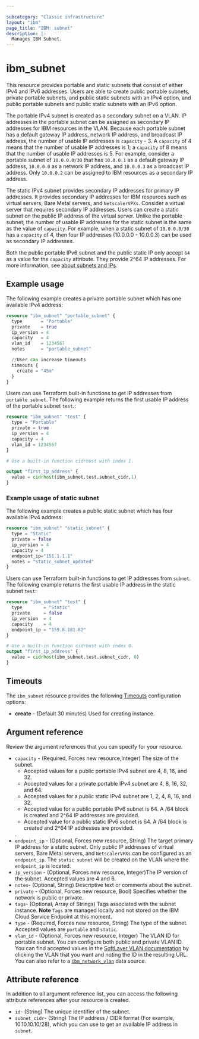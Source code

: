 ```yaml
---

subcategory: "Classic infrastructure"
layout: "ibm"
page_title: "IBM: subnet"
description: |-
  Manages IBM Subnet.
---
```


# ibm_subnet
This resource provides portable and static subnets that consist of either IPv4 and IPv6 addresses. Users are able to create 
public portable subnets, private portable subnets, and public static subnets with an IPv4 option, and public portable subnets and public static subnets with an IPv6 option. 
 
The portable IPv4 subnet is created as a secondary subnet on a VLAN. IP addresses in the portable subnet can be assigned as secondary IP addresses for IBM resources in the VLAN. Because each portable subnet has a default gateway IP address, network IP address, and broadcast IP address, the number of usable IP addresses is `capacity` - 3. A `capacity` of 4 means that the number of usable IP addresses is 1; a `capacity` of 8 means that the number of usable IP addresses is 5. For example, consider a portable subnet of `10.0.0.0/30` that has `10.0.0.1` as a default gateway IP address, `10.0.0.0` as a network IP address, and `10.0.0.3` as a broadcast IP address. Only `10.0.0.2` can be assigned to IBM resources as a secondary IP address. 

The static IPv4 subnet provides secondary IP addresses for primary IP addresses. It provides secondary IP addresses for IBM resources such as virtual servers, Bare Metal servers, and `NetscalerVPXs`. Consider a virtual server that requires secondary IP addresses. Users can create a static subnet on the public IP address of the virtual server. Unlike the portable subnet, the number of usable IP addresses for the static subnet is the same as the value of `capacity`. For example, when a static subnet of `10.0.0.0/30` has a `capacity` of 4, then four IP addresses (10.0.0.0 - 10.0.0.3) can be used as secondary IP addresses. 

Both the public portable IPv6 subnet and the public static IP only accept `64` as a value for the `capacity` attribute. They provide 2^64 IP addresses. For more information, see [about subnets and IPs](https://cloud.ibm.com/docs/subnets?topic=subnets-about-subnets-and-ips).

## Example usage
The following example creates a private portable subnet which has one available IPv4 address:

```terraform
resource "ibm_subnet" "portable_subnet" {
  type       = "Portable"
  private    = true
  ip_version = 4
  capacity   = 4
  vlan_id    = 1234567
  notes      = "portable_subnet"

  //User can increase timeouts
  timeouts {
    create = "45m"
  }
}
```

Users can use Terraform built-in functions to get IP addresses from `portable subnet`. The following example returns the first usable IP address of the portable subnet `test`.:

```terraform
resource "ibm_subnet" "test" {
  type = "Portable"
  private = true
  ip_version = 4
  capacity = 4
  vlan_id = 1234567
}

# Use a built-in function cidrhost with index 1.

output "first_ip_address" {
  value = cidrhost(ibm_subnet.test.subnet_cidr,1)
}

```

### Example usage of static subnet
The following example creates a public static subnet which has four available IPv4 address:

```terraform
resource "ibm_subnet" "static_subnet" {
  type = "Static"
  private = false
  ip_version = 4
  capacity = 4
  endpoint_ip="151.1.1.1"
  notes = "static_subnet_updated"
}
```

Users can use Terraform built-in functions to get IP addresses from `subnet`. The following example returns the first usable IP address in the static subnet `test`:

```terraform
resource "ibm_subnet" "test" {
  type        = "Static"
  private     = false
  ip_version  = 4
  capacity    = 4
  endpoint_ip = "159.8.181.82"
}

# Use a built-in function cidrhost with index 0.
output "first_ip_address" {
  value = cidrhost(ibm_subnet.test.subnet_cidr, 0)
}

```

## Timeouts

The `ibm_subnet` resource provides the following [Timeouts](https://www.terraform.io/docs/language/resources/syntax.html) configuration options:

- **create** - (Default 30 minutes) Used for creating instance.


## Argument reference
Review the argument references that you can specify for your resource.

- `capacity` - (Required, Forces new resource,Integer) The size of the subnet. <ul><li>Accepted values for a public portable IPv4 subnet are 4, 8, 16, and 32. </li><li> Accepted values for a private portable IPv4 subnet are 4, 8, 16, 32, and 64. </li><li>Accepted values for a public static IPv4 subnet are 1, 2, 4, 8, 16, and 32. </li><li>Accepted value for a public portable IPv6 subnet is 64. A /64 block is created and 2^64 IP addresses are provided. </li><li>Accepted value for a public static IPv6 subnet is 64. A /64 block is created and 2^64 IP addresses are provided.</li></ul>.
- `endpoint_ip` - (Optional, Forces new resource, String) The target primary IP address for a static subnet. Only public IP addresses of virtual servers, Bare Metal servers, and `NetscalerVPXs` can be configured as an `endpoint_ip`. The `static subnet` will be created on the VLAN where the `endpoint_ip` is located.
- `ip_version` - (Optional, Forces new resource, Integer)The IP version of the subnet. Accepted values are 4 and 6.
- `notes`- (Optional, String) Descriptive text or comments about the subnet.
- `private` -  (Optional, Forces new resource, Bool) Specifies whether the network is public or private.
- `tags`- (Optional, Array of Strings) Tags associated with the subnet instance. **Note** `Tags` are managed locally and not stored on the IBM Cloud Service Endpoint at this moment.
- `type` - (Required, Forces new resource, String) The type of the subnet. Accepted values are `portable` and `static`.
- `vlan_id` - (Optional, Forces new resource, Integer) The VLAN ID for portable subnet. You can configure both public and private VLAN ID. You can find accepted values in the [SoftLayer VLAN documentation](https://cloud.ibm.com/classic/network/vlans) by clicking the VLAN that you want and noting the ID in the resulting URL. You can also refer to a [`ibm_network_vlan`](https://registry.terraform.io/providers/IBM-Cloud/ibm/latest/docs/data-sources/network_vlan) data source.


## Attribute reference
In addition to all argument reference list, you can access the following attribute references after your resource is created.

- `id`- (String) The unique identifier of the subnet.
- `subnet_cidr`- (String) The IP address / CIDR format (For example, 10.10.10.10/28), which you can use to get an available IP address in `subnet`.

